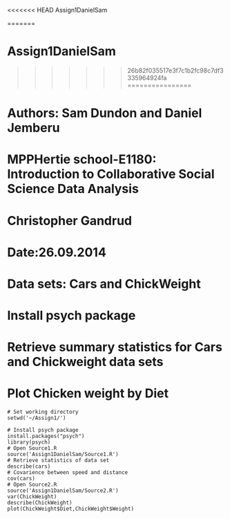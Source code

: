 <<<<<<< HEAD
Assign1DanielSam    

=======
# Assign1DanielSam
>>>>>>> 26b82f035517e3f7c1b2fc98c7df3335964924fa
================
# Authors: Sam Dundon and Daniel Jemberu
# MPPHertie school-E1180: Introduction to Collaborative Social Science Data Analysis
# Christopher Gandrud                 
# Date:26.09.2014
# Data sets: Cars and ChickWeight
# Install psych package
# Retrieve summary statistics for Cars and Chickweight data sets
# Plot Chicken weight by Diet 

```{S}
# Set working directory
setwd('~/Assign1/')

# Install psych package
install.packages("psych")
library(psych)
# Open Source1.R
source('Assign1DanielSam/Source1.R')
# Retrieve statistics of data set
describe(cars)
# Covarience between speed and distance
cov(cars)
# Open Source2.R
source('Assign1DanielSam/Source2.R')
var(ChickWeight)
describe(ChickWeight)
plot(ChickWeight$Diet,ChickWeight$Weight)
```